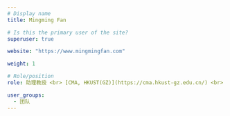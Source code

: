 ```yaml
---
# Display name
title: Mingming Fan

# Is this the primary user of the site?
superuser: true

website: "https://www.mingmingfan.com"

weight: 1

# Role/position
role: 助理教授 <br> [CMA, HKUST(GZ)](https://cma.hkust-gz.edu.cn/) <br> [ISD, HKUST](https://isd.hkust.edu.hk/) <br> [CSE, HKUST](https://cse.hkust.edu.hk/) (隶属)

user_groups:
  - 团队
---
```

